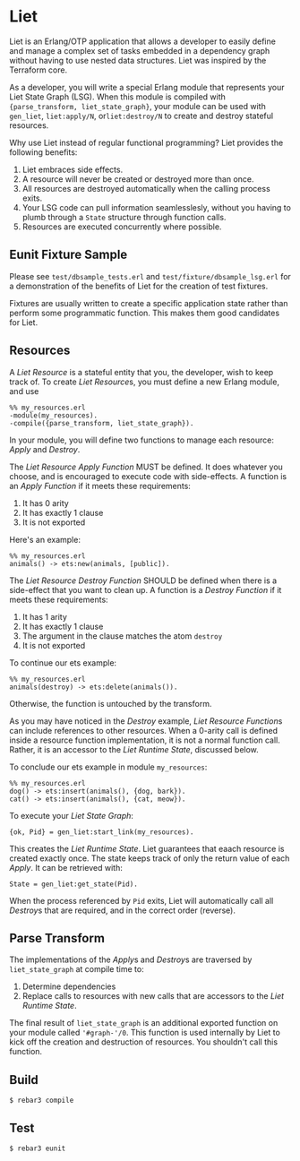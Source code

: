 Liet
=====

Liet is an Erlang/OTP application that allows a developer to easily define and
manage a complex set of tasks embedded in a dependency graph without having to
use nested data structures. Liet was inspired by the Terraform core.

As a developer, you will write a special Erlang module that represents your Liet
State Graph (LSG). When this module is compiled with
`{parse_transform, liet_state_graph}`, your module can be used with `gen_liet`,
`liet:apply/N`, or`liet:destroy/N` to create and destroy stateful resources.

Why use Liet instead of regular functional programming? Liet provides the
following benefits:

1) Liet embraces side effects.
2) A resource will never be created or destroyed more than once.
3) All resources are destroyed automatically when the calling process exits.
4) Your LSG code can pull information seamlesslesly, without you having to plumb
through a `State` structure through function calls.
5) Resources are executed concurrently where possible.

Eunit Fixture Sample
--------------------
Please see `test/dbsample_tests.erl` and `test/fixture/dbsample_lsg.erl` for a
demonstration of the benefits of Liet for the creation of test fixtures.

Fixtures are usually written to create a specific application state rather than
perform some programmatic function. This makes them good candidates for Liet.

Resources
---------
A *Liet Resource* is a stateful entity that you, the developer, wish to keep
track of.  To create *Liet Resource*s, you must define a new Erlang module,
and use

```
%% my_resources.erl
-module(my_resources).
-compile({parse_transform, liet_state_graph}).
```

In your module, you will define two functions to manage each resource: *Apply*
and *Destroy*.

The *Liet Resource Apply Function* MUST be defined. It does whatever
you choose, and is encouraged to execute code with side-effects. A function is
an *Apply Function* if it meets these requirements:

1) It has 0 arity
2) It has exactly 1 clause
3) It is not exported

Here's an example:

```
%% my_resources.erl
animals() -> ets:new(animals, [public]).
```

The *Liet Resource Destroy Function* SHOULD be defined when there is a
side-effect that you want to clean up. A function is a *Destroy Function* if
it meets these requirements:

1) It has 1 arity
2) It has exactly 1 clause
3) The argument in the clause matches the atom `destroy`
4) It is not exported

To continue our ets example:

```
%% my_resources.erl
animals(destroy) -> ets:delete(animals()).
```

Otherwise, the function is untouched by the transform.

As you may have noticed in the *Destroy* example, *Liet Resource Function*s can
include references to other resources. When a 0-arity call is defined inside
a resource function implementation, it is not a normal function call. Rather, it
is an accessor to the *Liet Runtime State*, discussed below.

To conclude our ets example in module `my_resources`:

```
%% my_resources.erl
dog() -> ets:insert(animals(), {dog, bark}).
cat() -> ets:insert(animals(), {cat, meow}).
```

To execute your *Liet State Graph*:

```
{ok, Pid} = gen_liet:start_link(my_resources).
```

This creates the *Liet Runtime State*. Liet guarantees that eaach resource
is created exactly once. The state keeps track of only the return value
of each *Apply*. It can be retrieved with:

```
State = gen_liet:get_state(Pid).
```

When the process referenced by `Pid` exits, Liet will automatically call all
*Destroy*s that are required, and in the correct order (reverse).

Parse Transform
---------------
The implementations of the *Apply*s and *Destroy*s are traversed by
`liet_state_graph` at compile time to:

1) Determine dependencies
2) Replace calls to resources with new calls that are accessors to the
*Liet Runtime State*.

The final result of `liet_state_graph` is an additional exported function on your module
called `'#graph-'/0`. This function is used internally by Liet to kick off the creation
and destruction of resources. You shouldn't call this function.

Build
-----
    $ rebar3 compile

Test
----
    $ rebar3 eunit
